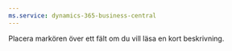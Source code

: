 ```yaml
---
ms.service: dynamics-365-business-central
---
```

Placera markören över ett fält om du vill läsa en kort beskrivning.
